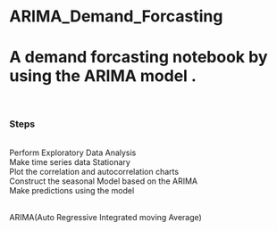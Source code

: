 # ARIMA_Demand_Forcasting
<h1>A demand forcasting notebook  by using the ARIMA model .</h1><br>
<h3>Steps</h3>
<br>
  Perform Exploratory Data Analysis<br>
  Make time series data Stationary<br>
  Plot the correlation and autocorrelation charts<br>
  Construct the seasonal Model based on the ARIMA<br>
  Make predictions using the model<br><br>

ARIMA(Auto Regressive Integrated moving Average)
